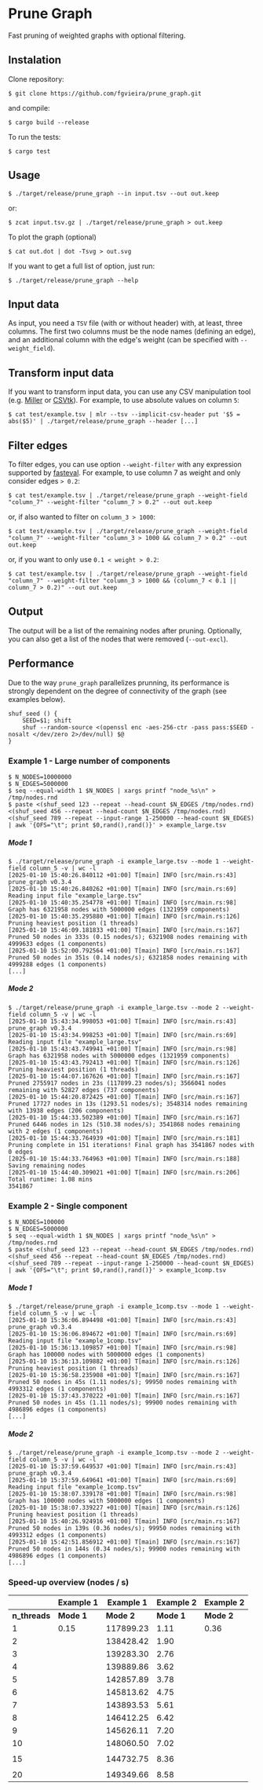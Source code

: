 # Prune Graph
Fast pruning of weighted graphs with optional filtering.

## Instalation
Clone repository:
```
$ git clone https://github.com/fgvieira/prune_graph.git
```

and compile:
```
$ cargo build --release
```

To run the tests:
```
$ cargo test
```

## Usage
```
$ ./target/release/prune_graph --in input.tsv --out out.keep
```
or:
```
$ zcat input.tsv.gz | ./target/release/prune_graph > out.keep
```

To plot the graph (optional)
```
$ cat out.dot | dot -Tsvg > out.svg
```

If you want to get a full list of option, just run:
```
$ ./target/release/prune_graph --help
```

## Input data
As input, you need a `TSV` file (with or without header) with, at least, three columns. The first two columns must be the node names (defining an edge), and an additional column with the edge's weight (can be specified with `--weight_field`).

## Transform input data
If you want to transform input data, you can use any CSV manipulation tool (e.g. [Miller](https://miller.readthedocs.io/en/latest/) or [CSVtk](https://bioinf.shenwei.me/csvtk/)). For example, to use absolute values on column `5`:
```
$ cat test/example.tsv | mlr --tsv --implicit-csv-header put '$5 = abs($5)' | ./target/release/prune_graph --header [...]
```

## Filter edges
To filter edges, you can use option `--weight-filter` with any expression supported by [fasteval](https://crates.io/crates/fasteval). For example, to use column 7 as weight and only consider edges `> 0.2`:
```
$ cat test/example.tsv | ./target/release/prune_graph --weight-field "column_7" --weight-filter "column_7 > 0.2" --out out.keep
```
or, if also wanted to filter on `column_3 > 1000`:
```
$ cat test/example.tsv | ./target/release/prune_graph --weight-field "column_7" --weight-filter "column_3 > 1000 && column_7 > 0.2" --out out.keep
```
or, if you want to only use `0.1 < weight > 0.2`:
```
$ cat test/example.tsv | ./target/release/prune_graph --weight-field "column_7" --weight-filter "column_3 > 1000 && (column_7 < 0.1 || column_7 > 0.2)" --out out.keep
```

## Output
The output will be a list of the remaining nodes after pruning. Optionally, you can also get a list of the nodes that were removed (`--out-excl`).


## Performance
Due to the way `prune_graph` parallelizes prunning, its performance is strongly dependent on the degree of connectivity of the graph (see examples below).

```
shuf_seed () {
    SEED=$1; shift
    shuf --random-source <(openssl enc -aes-256-ctr -pass pass:$SEED -nosalt </dev/zero 2>/dev/null) $@
}
```

### Example 1 - Large number of components
```
$ N_NODES=10000000
$ N_EDGES=5000000
$ seq --equal-width 1 $N_NODES | xargs printf "node_%s\n" > /tmp/nodes.rnd
$ paste <(shuf_seed 123 --repeat --head-count $N_EDGES /tmp/nodes.rnd) <(shuf_seed 456 --repeat --head-count $N_EDGES /tmp/nodes.rnd) <(shuf_seed 789 --repeat --input-range 1-250000 --head-count $N_EDGES) | awk '{OFS="\t"; print $0,rand(),rand()}' > example_large.tsv
```

##### Mode 1
```
$ ./target/release/prune_graph -i example_large.tsv --mode 1 --weight-field column_5 -v | wc -l
[2025-01-10 15:40:26.840112 +01:00] T[main] INFO [src/main.rs:43] prune_graph v0.3.4
[2025-01-10 15:40:26.840262 +01:00] T[main] INFO [src/main.rs:69] Reading input file "example_large.tsv"
[2025-01-10 15:40:35.254778 +01:00] T[main] INFO [src/main.rs:98] Graph has 6321958 nodes with 5000000 edges (1321959 components)
[2025-01-10 15:40:35.295880 +01:00] T[main] INFO [src/main.rs:126] Pruning heaviest position (1 threads)
[2025-01-10 15:46:09.181833 +01:00] T[main] INFO [src/main.rs:167] Pruned 50 nodes in 333s (0.15 nodes/s); 6321908 nodes remaining with 4999633 edges (1 components)
[2025-01-10 15:52:00.792564 +01:00] T[main] INFO [src/main.rs:167] Pruned 50 nodes in 351s (0.14 nodes/s); 6321858 nodes remaining with 4999288 edges (1 components)
[...]
```

##### Mode 2
```
$ ./target/release/prune_graph -i example_large.tsv --mode 2 --weight-field column_5 -v | wc -l
[2025-01-10 15:43:34.998053 +01:00] T[main] INFO [src/main.rs:43] prune_graph v0.3.4
[2025-01-10 15:43:34.998253 +01:00] T[main] INFO [src/main.rs:69] Reading input file "example_large.tsv"
[2025-01-10 15:43:43.749941 +01:00] T[main] INFO [src/main.rs:98] Graph has 6321958 nodes with 5000000 edges (1321959 components)
[2025-01-10 15:43:43.792413 +01:00] T[main] INFO [src/main.rs:126] Pruning heaviest position (1 threads)
[2025-01-10 15:44:07.167626 +01:00] T[main] INFO [src/main.rs:167] Pruned 2755917 nodes in 23s (117899.23 nodes/s); 3566041 nodes remaining with 52827 edges (737 components)
[2025-01-10 15:44:20.872425 +01:00] T[main] INFO [src/main.rs:167] Pruned 17727 nodes in 13s (1293.51 nodes/s); 3548314 nodes remaining with 13938 edges (206 components)
[2025-01-10 15:44:33.502389 +01:00] T[main] INFO [src/main.rs:167] Pruned 6446 nodes in 12s (510.38 nodes/s); 3541868 nodes remaining with 2 edges (1 components)
[2025-01-10 15:44:33.764939 +01:00] T[main] INFO [src/main.rs:181] Pruning complete in 151 iterations! Final graph has 3541867 nodes with 0 edges
[2025-01-10 15:44:33.764963 +01:00] T[main] INFO [src/main.rs:188] Saving remaining nodes
[2025-01-10 15:44:40.309021 +01:00] T[main] INFO [src/main.rs:206] Total runtime: 1.08 mins
3541867
```

### Example 2 - Single component
```
$ N_NODES=100000
$ N_EDGES=5000000
$ seq --equal-width 1 $N_NODES | xargs printf "node_%s\n" > /tmp/nodes.rnd
$ paste <(shuf_seed 123 --repeat --head-count $N_EDGES /tmp/nodes.rnd) <(shuf_seed 456 --repeat --head-count $N_EDGES /tmp/nodes.rnd) <(shuf_seed 789 --repeat --input-range 1-250000 --head-count $N_EDGES) | awk '{OFS="\t"; print $0,rand(),rand()}' > example_1comp.tsv
```

##### Mode 1
```
$ ./target/release/prune_graph -i example_1comp.tsv --mode 1 --weight-field column_5 -v | wc -l
[2025-01-10 15:36:06.894498 +01:00] T[main] INFO [src/main.rs:43] prune_graph v0.3.4
[2025-01-10 15:36:06.894672 +01:00] T[main] INFO [src/main.rs:69] Reading input file "example_1comp.tsv"
[2025-01-10 15:36:13.109857 +01:00] T[main] INFO [src/main.rs:98] Graph has 100000 nodes with 5000000 edges (1 components)
[2025-01-10 15:36:13.109882 +01:00] T[main] INFO [src/main.rs:126] Pruning heaviest position (1 threads)
[2025-01-10 15:36:58.235908 +01:00] T[main] INFO [src/main.rs:167] Pruned 50 nodes in 45s (1.11 nodes/s); 99950 nodes remaining with 4993312 edges (1 components)
[2025-01-10 15:37:43.370222 +01:00] T[main] INFO [src/main.rs:167] Pruned 50 nodes in 45s (1.11 nodes/s); 99900 nodes remaining with 4986896 edges (1 components)
[...]
```

##### Mode 2
```
$ ./target/release/prune_graph -i example_1comp.tsv --mode 2 --weight-field column_5 -v | wc -l
[2025-01-10 15:37:59.649537 +01:00] T[main] INFO [src/main.rs:43] prune_graph v0.3.4
[2025-01-10 15:37:59.649641 +01:00] T[main] INFO [src/main.rs:69] Reading input file "example_1comp.tsv"
[2025-01-10 15:38:07.339178 +01:00] T[main] INFO [src/main.rs:98] Graph has 100000 nodes with 5000000 edges (1 components)
[2025-01-10 15:38:07.339227 +01:00] T[main] INFO [src/main.rs:126] Pruning heaviest position (1 threads)
[2025-01-10 15:40:26.924916 +01:00] T[main] INFO [src/main.rs:167] Pruned 50 nodes in 139s (0.36 nodes/s); 99950 nodes remaining with 4993312 edges (1 components)
[2025-01-10 15:42:51.856912 +01:00] T[main] INFO [src/main.rs:167] Pruned 50 nodes in 144s (0.34 nodes/s); 99900 nodes remaining with 4986896 edges (1 components)
[...]
```

### Speed-up overview (nodes / s)

|  | Example 1 | Example 1 | Example 2 | Example 2 |
| - | - | - | - | - |
| **n_threads** | **Mode 1** | **Mode 2** | **Mode 1** | **Mode 2** |
| 1 | 0.15 | 117899.23 | 1.11 | 0.36 |
| 2 | | 138428.42 | 1.90 | |
| 3 | | 139283.30 | 2.76 | |
| 4 | | 139889.86 | 3.62 | |
| 5 | | 142857.89 | 3.78 | |
| 6 | | 145813.62 | 4.75 | |
| 7 | | 143893.53 | 5.61 | |
| 8 | | 146412.25 | 6.42 | |
| 9 | | 145626.11 | 7.20 | |
| 10 | | 148060.50 | 7.02 | |
| | | | | |
| 15 | | 144732.75 | 8.36 | |
| | | | | |
| 20 | | 149349.66 | 8.58 | |
